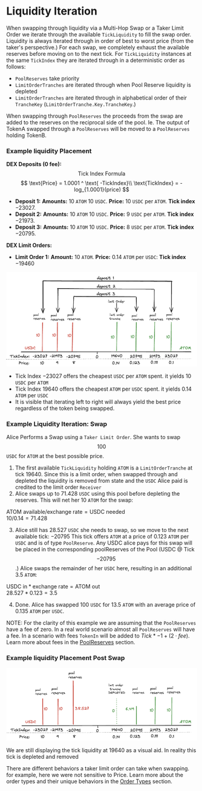 # Liquidity Iteration

When swapping through liquidity via a Multi-Hop Swap or a Taker Limit Order we iterate through the available `TickLiquidity` to fill the swap order. Liquidity is always iterated through in order of best to worst price (from the taker's perspective.) For each swap, we completely exhaust the available reserves before moving on to the next tick. For `TickLiquidity` instances at the same `TickIndex` they are iterated through in a deterministic order as follows:
- `PoolReserves` take priority
- `LimitOrderTranches` are iterated through when Pool Reserve liquidity is depleted
- `LimitOrderTranches` are iterated through in alphabetical order of their `TrancheKey` (`LimitOrderTranche.Key.TrancheKey`.)

When swapping through `PoolReserves` the proceeds from the swap are added to the reserves on the reciprocal side of the pool. Ie. The output of TokenA swapped through a `PoolReserves` will be moved to a `PoolReserves` holding TokenB.

### Example liquidity Placement

**DEX Deposits (0 fee):**
$$
\text{Tick Index Formula}
$$
$$
\text{Price} = 1.0001 ^ \text{ -TickIndex}\\
\text{TickIndex} = -log_{1.0001}(price)
$$
* **Deposit 1:**
    **Amounts:** 10 `ATOM` 10 `USDC`. **Price:** 10 `USDC` per `ATOM`. **Tick index** $-23027$.
* **Deposit 2:**
    **Amounts:** 10 `ATOM` 10 `USDC`. **Price:** 9 `USDC` per `ATOM`. **Tick index** $-21973$.
* **Deposit 3:**
    **Amounts:** 10 `ATOM` 10 `USDC`. **Price:** 8 `USDC` per `ATOM`. **Tick index** $-20795$.

**DEX Limit Orders:**
* **Limit Order 1:**
 **Amount:** 10 `ATOM`. **Price:** $0.14$ `ATOM` per `USDC`: **Tick index** $-19460$

![Example liquidity iteration ](/img/duality-dex-deposit-1.png)

- Tick Index $-23027$ offers the cheapest `USDC` per `ATOM` spent. it yields $10$ `USDC` per `ATOM`
- Tick Index  $19640$ offers the cheapest `ATOM` per `USDC` spent. it yields $0.14$ `ATOM` per `USDC`
- It is visible that iterating left to right will always yield the best price regardless of the token being swapped.

### Example Liquidity Iteration: Swap

Alice Performs a Swap using a `Taker Limit Order`. She wants to swap $$100$$ `USDC` for `ATOM` at the best possible price.

1. The first available `TickLiquidity` holding `ATOM` is a `LimitOrderTranche` at tick $19640$. Since this is a limit order, when swapped through and depleted the liquidity is removed from state and the `USDC` Alice paid is credited to the limit order `Receiver`
2. Alice swaps up to $71.428$ `USDC` using this pool before depleting the reserves. This will net her $10$ `ATOM` for the swap:

 $\text{ATOM available} / \text{exchange rate} = \text{USDC needed}$    
 $10 / 0.14 = 71.428$


3. Alice still has $28.527$ `USDC` she needs to swap, so we move to the next available tick: $-20795$
This tick offers `ATOM` at a price of $0.123$ `ATOM` per `USDC` and is of type `PoolReserve`. Any USDC alice pays for this swap will be placed in the corresponding poolReserves of the Pool (USDC @ Tick $$-20795$$ .) Alice swaps the remainder of her `USDC` here, resulting in an additional $3.5$ `ATOM`:

 $\text{USDC in} * \text{exchange rate} = \text{ATOM out}$  
 $28.527 * 0.123 = 3.5$

4. Done. Alice has swapped $100$ `USDC` for $13.5$ `ATOM` with an average price of $0.135$ `ATOM` per `USDC`.

NOTE: For the clarity of this example we are assuming that the `PoolReserves` have a fee of zero. In a real world scenario almost all `PoolReserves` will have a fee. In a scenario with fees `TokenIn` will be added to $Tick * -1 + (2\cdot fee$). Learn more about fees in the [PoolReserves](tick-liquidity#pool-reserves) section.


### Example liquidity Placement Post Swap

![Example liquidity iteration ](/img/duality-dex-swap-1.png)

We are still displaying the tick liquidity at $19640$ as a visual aid. In reality this tick is depleted and removed

There are different behaviors a taker limit order can take when swapping. for example, here we were not sensitive to Price.
Learn more about the order types and their unique behaviors in the [Order Types](../../messages#order-types) section.
